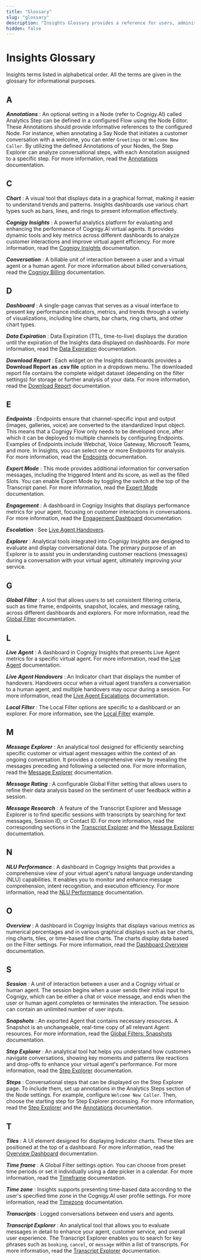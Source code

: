 ```yaml
---
title: "Glossary"
slug: "glossary"
description: "Insights Glossary provides a reference for users, administrators, and anyone involved in the operation or understanding of Insights software and practices."
hidden: false
---
```


# Insights Glossary

Insights terms listed in alphabetical order. All the terms are given in the glossary for informational purposes.

## A

_**Annotations**_
: An optional setting in a Node (refer to Cognigy.AI) called Analytics Step can be defined in a configured Flow using the Node Editor. These Annotations should provide informative references to the configured Node. For instance, when annotating a Say Node that initiates a customer conversation with a welcome, you can enter `Greetings` or `Welcome New Caller`. By utilizing the defined Annotations of your Nodes, the Step Explorer can analyze conversational steps, with each Annotation assigned to a specific step. For more information, read the [Annotations](step-explorer.md#annotations) documentation.

## C

_**Chart**_
: A visual tool that displays data in a graphical format, making it easier to understand trends and patterns. Insights dashboards use various chart types such as bars, lines, and rings to present information effectively.

_**Cognigy Insights**_
: A powerful analytics platform for evaluating and enhancing the performance of Cognigy.AI virtual agents. It provides dynamic tools and key metrics across different dashboards to analyze customer interactions and improve virtual agent efficiency. For more information, read the [Cognigy Insights](cognigy-insights.md) documentation.

_**Conversation**_
: A billable unit of interaction between a user and a virtual agent or a human agent. For more information about billed conversations, read the [Cognigy Billing](../ai/billing.md) documentation.

## D

_**Dashboard**_
: A single-page canvas that serves as a visual interface to present key performance indicators, metrics, and trends through a variety of visualizations, including line charts, bar charts, ring charts, and other chart types.

_**Data Expiration**_
: Data Expiration (TTL, time-to-live) displays the duration until the expiration of the Insights data displayed on dashboards. For more information, read the [Data Expiration](ttl.md) documentation.

_**Download Report**_
: Each widget on the Insights dashboards provides a **Download Report as .csv file** option in a dropdown menu. The downloaded report file contains the complete widget dataset (depending on the filter settings) for storage or further analysis of your data. For more information, read the [Download Report](download-report.md) documentation.

## E

_**Endpoints**_
: Endpoints ensure that channel-specific input and output (images, galleries, voice) are converted to the standardized Input object. This means that a Cognigy Flow only needs to be developed once, after which it can be deployed to multiple channels by configuring Endpoints. Examples of Endpoints include Webchat, Voice Gateway, Microsoft Teams, and more. In Insights, you can select one or more Endpoints for analysis. For more information, read the [Endpoints](global-filter.md#endpoints) documentation.

_**Expert Mode**_
: This mode provides additional information for conversation messages, including the triggered Intent and its score, as well as the filled Slots. You can enable Expert Mode by toggling the switch at the top of the Transcript panel. For more information, read the [Expert Mode](transcript-explorer.md#expert-mode) documentation.

_**Engagement**_
: A dashboard in Cognigy Insights that displays performance metrics for your agent, focusing on customer interactions in conversations. For more information, read the [Engagement Dashboard](dashboard-engagement.md) documentation.

_**Escalation**_
: See [Live Agent Handovers](#L).

_**Explorer**_
: Analytical tools integrated into Cognigy Insights are designed to evaluate and display conversational data. The primary purpose of an Explorer is to assist you in understanding customer reactions (messages) during a conversation with your virtual agent, ultimately improving your service.

## G

_**Global Filter**_
: A tool that allows users to set consistent filtering criteria, such as time frame, endpoints, snapshot, locales, and message rating, across different dashboards and explorers. For more information, read the [Global Filter](global-filter.md) documentation.

## L

_**Live Agent**_
: A dashboard in Cognigy Insights that presents Live Agent metrics for a specific virtual agent. For more information, read the [Live Agent](dashboard-live-agent.md) documentation.

_**Live Agent Handovers**_
: An Indicator chart that displays the number of handovers. Handovers occur when a virtual agent transfers a conversation to a human agent, and multiple handovers may occur during a session. For more information, read the [Live Agent Escalations](dashboard-live-agent.md#live-agent-handovers) documentation.

_**Local Filter**_
: The Local Filter options are specific to a dashboard or an explorer. For more information, see the [Local Filter](message-explorer.md) example.

## M

_**Message Explorer**_
: An analytical tool designed for efficiently searching specific customer or virtual agent messages within the context of an ongoing conversation. It provides a comprehensive view by revealing the messages preceding and following a selected one. For more information, read the [Message Explorer](message-explorer.md) documentation.

_**Message Rating**_
: A configurable Global Filter setting that allows users to refine their data analysis based on the sentiment of user feedback within a session.

_**Message Research**_
: A feature of the Transcript Explorer and Message Explorer is to find specific sessions with transcripts by searching for text messages, Session ID, or Contact ID. For more information, read the corresponding sections in the [Transcript Explorer](transcript-explorer.md#message-research) and the [Message Explorer](message-explorer.md) documentation.

## N

_**NLU Performance**_
: A dashboard in Cognigy Insights that provides a comprehensive view of your virtual agent's natural language understanding (NLU) capabilities. It enables you to monitor and enhance message comprehension, intent recognition, and execution efficiency. For more information, read the [NLU Performance](dashboard-nlu-performance.md) documentation.

## O

_**Overview**_
: A dashboard in Cognigy Insights that displays various metrics as numerical percentages and in various graphical displays such as bar charts, ring charts, tiles, or time-based line charts. The charts display data based on the Filter settings. For more information, read the [Dashboard Overview](dashboard-overview.md) documentation.

## S

_**Session**_
: A unit of interaction between a user and a Cognigy virtual or human agent. The session begins when a user sends their initial input to Cognigy, which can be either a chat or voice message, and ends when the user or human agent completes or terminates the interaction. The session can contain an unlimited number of user inputs.

_**Snapshots**_
: An exported Agent that contains necessary resources. A Snapshot is an unchangeable, real-time copy of all relevant Agent resources. For more information, read the [Global Filters: Snapshots](global-filter.md#snapshot) documentation.

_**Step Explorer**_
: An analytical tool hat helps you understand how customers navigate conversations, showing key moments and patterns like reactions and drop-offs to enhance your virtual agent's performance. For more information, read the [Step Explorer](step-explorer.md) documentation.

_**Steps**_
: Conversational steps that can be displayed on the Step Explorer page. To include them, set up annotations in the Analytics Steps section of the Node settings. For example, configure `Welcome New Caller`. Then, choose the starting step for Step Explorer processing. For more information, read the [Step Explorer](step-explorer.md) and the [Annotations](step-explorer.md#annotations) documentation.

## T

_**Tiles**_
: A UI element designed for displaying Indicator charts. These tiles are positioned at the top of a dashboard. For more information, read the [Overview Dashboard](dashboard-overview.md) documentation.

_**Time frame**_
: A Global Filter settings option. You can choose from preset time periods or set it individually using a date picker in a calendar. For more information, read the [Timeframe](global-filter.md#timeframe) documentation.

_**Time zone**_
: Insights supports presenting time-based data according to the user's specified time zone in the Cognigy.AI user profile settings. For more information, read the [Timezone](timezone.md) documentation.

_**Transcripts**_
: Logged conversations between end users and agents.

_**Transcript Explorer**_
: An analytical tool that allows you to evaluate messages in detail to enhance your agent, customer service, and overall user experience. The Transcript Explorer enables you to search for key phrases such as `booking`, `cancel`, or `message` within a list of transcripts. For more information, read the [Transcript Explorer](transcript-explorer.md) documentation.